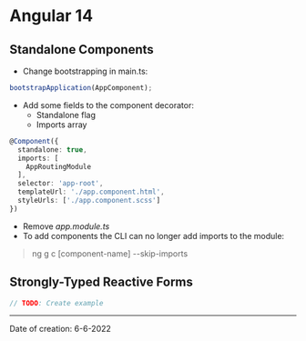 # Angular 14

## Standalone Components

- Change bootstrapping in main.ts:

```typescript
bootstrapApplication(AppComponent);
```

- Add some fields to the component decorator:
  - Standalone flag
  - Imports array

```typescript
@Component({
  standalone: true,
  imports: [
    AppRoutingModule
  ],
  selector: 'app-root',
  templateUrl: './app.component.html',
  styleUrls: ['./app.component.scss']
})
```

- Remove *app.module.ts*
- To add components the CLI can no longer add imports to the module:

> ng g c [component-name] --skip-imports


## Strongly-Typed Reactive Forms

```typescript
// TODO: Create example
```

---

Date of creation: 6-6-2022